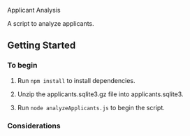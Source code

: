 Applicant Analysis

A script to analyze applicants.

## Getting Started

### To begin

1. Run `npm install` to install dependencies.

2. Unzip the applicants.sqlite3.gz file into applicants.sqlite3.

3. Run `node analyzeApplicants.js` to begin the script.

### Considerations

